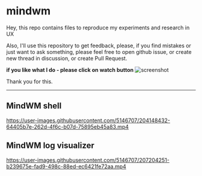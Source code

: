 # mindwm

Hey, this repo contains files to reproduce my experiments and research in UX

Also, I'll use this repository to get feedback, please, if you find mistakes or just want to ask something, please feel free to open github issue, or create new thread in discussion, or create Pull Request.

**if you like what I do - please click on watch button**
![screenshot](https://user-images.githubusercontent.com/5146707/204149638-56cdeb1e-4493-44a4-a8e4-12a629c05341.png)



Thank you for this.

---------------------------------------------------

## MindWM shell

https://user-images.githubusercontent.com/5146707/204148432-64405b7e-262d-4f6c-b07d-75895eb45a83.mp4

## MindWM log visualizer

https://user-images.githubusercontent.com/5146707/207204251-b239675e-fad9-498c-88ed-ec6421fe72aa.mp4

